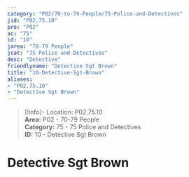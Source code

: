 ```yaml
---  
category: "P02/70-to-79-People/75-Police-and-Detectives"  
jid: "P02.75.10"  
pro: "P02"  
ac: "75"  
id: "10"  
jarea: "70-79 People"  
jcat: "75 Police and Detectives"  
desc: "Detective"  
friendlyname: "Detective Sgt Brown"  
title: "10-Detective-Sgt-Brown"  
aliases:   
- "P02.75.10"  
- "Detective Sgt Brown"  
---  
```

>[!info]- Location: P02.75.10  
>**Area:** P02 - 70-79 People  
>**Category:** 75 - 75 Police and Detectives  
>**ID:** 10 - Detective Sgt Brown  
  
# Detective Sgt Brown  

